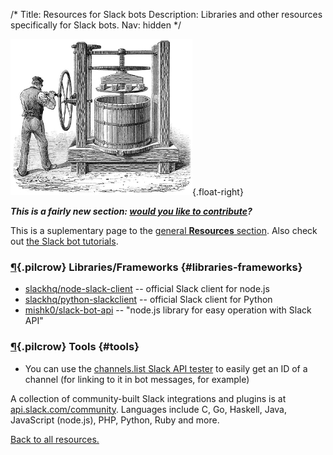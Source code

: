 /*
Title: Resources for Slack bots
Description: Libraries and other resources specifically for Slack bots.
Nav: hidden
*/

![Hard at work, no slacking off](/content/images/illustrations/marc-press.jpg){.float-right}

***This is a fairly new section: [would you like to contribute](https://github.com/botwiki/botwiki.org)?***

This is a suplementary page to the [general **Resources** section](/resources). Also check out [the Slack bot tutorials](/tutorials/slackbots).

### [¶](#libraries-frameworks){.pilcrow} Libraries/Frameworks {#libraries-frameworks}

- [slackhq/node-slack-client](https://github.com/slackhq/node-slack-client) -- official Slack client for node.js
- [slackhq/python-slackclient](https://github.com/slackhq/python-slackclient) -- official Slack client for Python
- [mishk0/slack-bot-api](https://github.com/mishk0/slack-bot-api) -- "node.js library for easy operation with Slack API"

### [¶](#tools){.pilcrow} Tools {#tools}

- You can use the [channels.list Slack API tester](https://api.slack.com/methods/channels.list/test) to easily get an ID of a channel (for linking to it in bot messages, for example)

A collection of community-built Slack integrations and plugins is at [api.slack.com/community](https://api.slack.com/community). Languages include C, Go, Haskell, Java, JavaScript (node.js), PHP, Python, Ruby and more.

[Back to all resources.](/resources)
